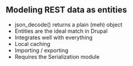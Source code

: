 ##  Modeling REST data as entities

  <ul>
    <li>json_decode() returns a plain (meh) object</li>
    <li>Entities are the ideal match in Drupal</li>
    <li>Integrates well with everything</li>
    <li>Local caching</li>
    <li>Importing / exporting</li>
    <li>Requires the Serialization module</li>
  </ul>
